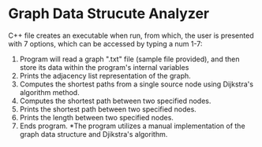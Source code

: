 # Graph Data Strucute Analyzer
C++ file creates an executable when run, from which, the user is presented with 7 options, which can be accessed by typing a num 1-7:
1. Program will read a graph ".txt" file (sample file provided), and then store its data within the program's internal variables
2. Prints the adjacency list representation of the graph.
3. Computes the shortest paths from a single source node using Dijkstra's algorithm method.
4. Computes the shortest path between two specified nodes.
5. Prints the shortest path between two specified nodes.
6. Prints the length between two specified nodes.
7. Ends program.
*The program utilizes a manual implementation of the graph data structure and Djikstra's algorithm.
